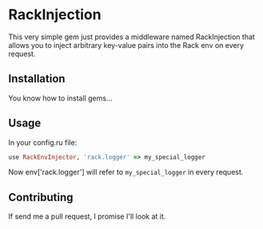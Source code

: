 # RackInjection

This very simple gem just provides a middleware named RackInjection that
allows you to inject arbitrary key-value pairs into the Rack env on every
request.

## Installation

You know how to install gems...

## Usage

In your config.ru file:
```ruby
use RackEnvInjector, 'rack.logger' => my_special_logger
```
Now env['rack.logger'] will refer to `my_special_logger` in every
request.

## Contributing

If send me a pull request, I promise I'll look at it.
